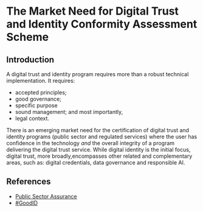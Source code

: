 # The Market Need for Digital Trust and Identity Conformity Assessment Scheme

## Introduction
A digital trust and identity program requires more than a robust technical implementation. It requires: 
* accepted principles;
* good governance; 
* specific purpose
* sound management; and most importantly,
* legal context.

There is an emerging market need for the certification of digital trust and identity programs (public sector and regulated services) where the user has confidence in the technology *and* the overall integrity of a program delivering the digital trust service. While digital identity is the initial focus, digital trust, more broadly,encompasses other related and complementary areas, such as: digital credentials, data governance and responsible AI.


## References
* [Public Sector Assurance](https://publicsectorassurance.org/)
* [#GoodID](https://cyber.harvard.edu/story/2021-11/incorporating-good-id)